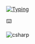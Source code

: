 [![Typing](https://readme-typing-svg.herokuapp.com?color=%3066FFFF&lines=🍏+Hi!+I'm+Denis!+%20💻)]()


⌨️

![csharp](https://img.shields.io/badge/c%23%20-%23239120.svg?&style=for-the-badge&logo=c-sharp&logoColor=white)

